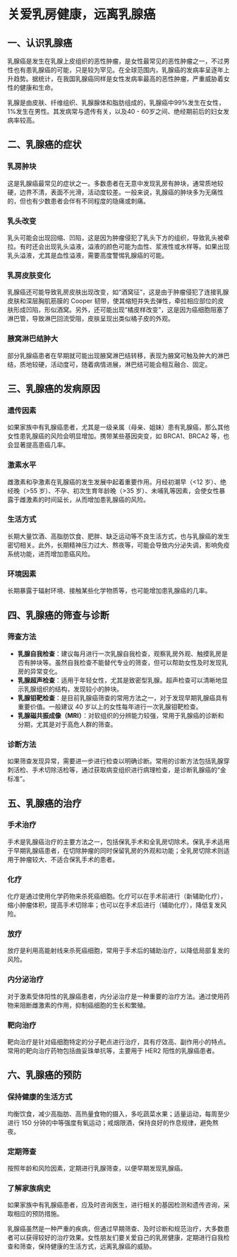 # 关爱乳房健康，远离乳腺癌

## 一、认识乳腺癌
乳腺癌是发生在乳腺上皮组织的恶性肿瘤，是女性最常见的恶性肿瘤之一，不过男性也有患乳腺癌的可能，只是较为罕见。在全球范围内，乳腺癌的发病率呈逐年上升趋势。据统计，在我国乳腺癌同样是女性发病率最高的恶性肿瘤，严重威胁着女性的健康和生命。

乳腺是由皮肤、纤维组织、乳腺腺体和脂肪组成的，乳腺癌中99%发生在女性，1%发生在男性。其发病常与遗传有关，以及40 - 60岁之间、绝经期前后的妇女发病率较高。

## 二、乳腺癌的症状
### 乳房肿块
这是乳腺癌最常见的症状之一。多数患者在无意中发现乳房有肿块，通常质地较硬，边界不清，表面不光滑，活动度较差。一般来说，乳腺癌的肿块多为无痛性的，但也有少数患者会伴有不同程度的隐痛或刺痛。

### 乳头改变
乳头可能会出现回缩、凹陷，这是因为肿瘤侵犯了乳头下方的组织，导致乳头被牵拉。有时还会出现乳头溢液，溢液的颜色可能为血性、浆液性或水样等。如果出现乳头溢液，尤其是血性溢液，需要高度警惕乳腺癌的可能。

### 乳房皮肤变化
乳腺癌还可能导致乳房皮肤出现改变，如“酒窝征”，这是由于肿瘤侵犯了连接乳腺皮肤和深层胸肌筋膜的 Cooper 韧带，使其缩短并失去弹性，牵拉相应部位的皮肤形成凹陷，形似酒窝。另外，还可能出现“橘皮样改变”，这是因为癌细胞阻塞了淋巴管，导致淋巴回流受阻，皮肤呈现出类似橘子皮的外观。

### 腋窝淋巴结肿大
部分乳腺癌患者在早期就可能出现腋窝淋巴结转移，表现为腋窝可触及肿大的淋巴结，质地较硬，活动度可，随着病情进展，淋巴结可能会相互融合、固定。

## 三、乳腺癌的发病原因
### 遗传因素
如果家族中有乳腺癌患者，尤其是一级亲属（母亲、姐妹）患有乳腺癌，那么其他女性患乳腺癌的风险会明显增加。携带某些基因突变，如 BRCA1、BRCA2 等，也会显著提高患癌几率。

### 激素水平
雌激素和孕激素在乳腺癌的发生发展中起着重要作用。月经初潮早（<12 岁）、绝经晚（>55 岁）、不孕、初次生育年龄晚（>35 岁）、未哺乳等因素，会使女性暴露于雌激素的时间延长，从而增加患乳腺癌的风险。

### 生活方式
长期大量饮酒、高脂肪饮食、肥胖、缺乏运动等不良生活方式，也与乳腺癌的发生密切相关。此外，长期精神压力过大、熬夜等，可能会导致内分泌失调，影响免疫系统功能，进而增加患癌风险。

### 环境因素
长期暴露于辐射环境、接触某些化学物质等，也可能增加患乳腺癌的几率。

## 四、乳腺癌的筛查与诊断
### 筛查方法
- **乳腺自我检查**：建议每月进行一次乳腺自我检查，观察乳房外观、触摸乳房是否有肿块等。虽然自我检查不能替代专业的筛查，但可以帮助女性及时发现乳房的异常变化。
- **乳腺超声检查**：适用于年轻女性，尤其是致密型乳腺。超声检查可以清晰地显示乳腺组织的结构，发现较小的肿块。
- **乳腺钼靶检查**：是目前乳腺癌筛查的常用方法之一，对于发现早期乳腺癌具有重要价值。一般建议 40 岁以上的女性每年进行一次乳腺钼靶检查。
- **乳腺磁共振成像（MRI）**：对软组织的分辨能力较强，常用于乳腺癌的诊断和分期，尤其是对于高危人群的筛查。

### 诊断方法
如果筛查发现异常，需要进一步进行检查以明确诊断。常用的诊断方法包括乳腺穿刺活检、手术切除活检等，通过获取病变组织进行病理检查，是诊断乳腺癌的“金标准”。

## 五、乳腺癌的治疗
### 手术治疗
手术是乳腺癌治疗的主要方法之一，包括保乳手术和全乳房切除术。保乳手术适用于早期乳腺癌患者，在切除肿瘤的同时保留乳房的外观和功能；全乳房切除术则适用于肿瘤较大、不适合保乳手术的患者。

### 化疗
化疗是通过使用化学药物来杀死癌细胞。化疗可以在手术前进行（新辅助化疗），缩小肿瘤体积，提高手术切除率；也可以在手术后进行（辅助化疗），降低复发风险。

### 放疗
放疗是利用高能射线来杀死癌细胞，常用于手术后的辅助治疗，以降低局部复发的风险。

### 内分泌治疗
对于激素受体阳性的乳腺癌患者，内分泌治疗是一种重要的治疗方法。通过使用药物来阻断雌激素的作用，抑制癌细胞的生长和繁殖。

### 靶向治疗
靶向治疗是针对癌细胞特定的分子靶点进行治疗，具有疗效高、副作用小的特点。常用的靶向治疗药物包括曲妥珠单抗等，主要用于 HER2 阳性的乳腺癌患者。

## 六、乳腺癌的预防
### 保持健康的生活方式
均衡饮食，减少高脂肪、高热量食物的摄入，多吃蔬菜水果；适量运动，每周至少进行 150 分钟的中等强度有氧运动；戒烟限酒，保持良好的作息规律，避免熬夜。

### 定期筛查
按照年龄和风险因素，定期进行乳腺筛查，以便早期发现乳腺癌。

### 了解家族病史
如果家族中有乳腺癌患者，应及时咨询医生，进行相关的基因检测和遗传咨询，采取相应的预防措施。

乳腺癌虽然是一种严重的疾病，但通过早期筛查、及时诊断和规范治疗，大多数患者可以获得较好的治疗效果。女性朋友们要关爱自己的乳房健康，定期进行自我检查和筛查，保持健康的生活方式，远离乳腺癌的威胁。 